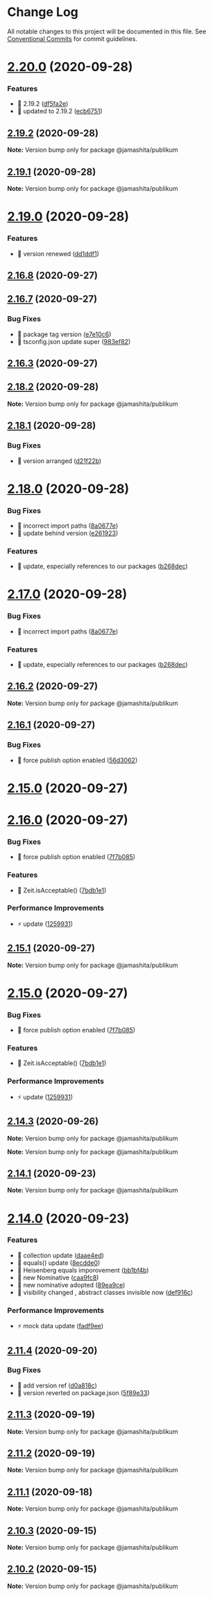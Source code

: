 # Change Log

All notable changes to this project will be documented in this file.
See [Conventional Commits](https://conventionalcommits.org) for commit guidelines.

# [2.20.0](https://github.com/jamashita/publikum/compare/v2.19.1...v2.20.0) (2020-09-28)


### Features

* 🎸 2.19.2 ([df5fa2e](https://github.com/jamashita/publikum/commit/df5fa2ef2547d949919583812a89d9834984f46d))
* 🎸 updated to 2.19.2 ([ecb6751](https://github.com/jamashita/publikum/commit/ecb67516bcb5585efe4656f705be4ee81fd30685))





## [2.19.2](https://github.com/jamashita/publikum/compare/v2.19.1...v2.19.2) (2020-09-28)

**Note:** Version bump only for package @jamashita/publikum





## [2.19.1](https://github.com/jamashita/publikum/compare/v2.19.0...v2.19.1) (2020-09-28)

**Note:** Version bump only for package @jamashita/publikum





# [2.19.0](https://github.com/jamashita/publikum/compare/v2.18.1...v2.19.0) (2020-09-28)


### Features

* 🎸 version renewed ([dd1ddf1](https://github.com/jamashita/publikum/commit/dd1ddf191f30fec8d42dfa7eee03f3c5896aefd5))



## [2.16.8](https://github.com/jamashita/publikum/compare/v2.16.7...v2.16.8) (2020-09-27)



## [2.16.7](https://github.com/jamashita/publikum/compare/v2.16.3...v2.16.7) (2020-09-27)


### Bug Fixes

* 🐛 package tag version ([e7e10c6](https://github.com/jamashita/publikum/commit/e7e10c6fe630a6b441ab7d5cb30df620b915b3c2))
* 🐛 tsconfig.json update super ([983ef82](https://github.com/jamashita/publikum/commit/983ef8247c345eff79dc79dd56f5bbb9f57be27f))



## [2.16.3](https://github.com/jamashita/publikum/compare/v2.16.2...v2.16.3) (2020-09-27)





## [2.18.2](https://github.com/jamashita/publikum/compare/v2.18.1...v2.18.2) (2020-09-28)

**Note:** Version bump only for package @jamashita/publikum

## [2.18.1](https://github.com/jamashita/publikum/compare/v2.18.0...v2.18.1) (2020-09-28)

### Bug Fixes

* 🐛 version arranged ([d21f22b](https://github.com/jamashita/publikum/commit/d21f22bd7b12a1dbf673d94664d77c3e7ea2b344))

# [2.18.0](https://github.com/jamashita/publikum/compare/v2.16.2...v2.18.0) (2020-09-28)

### Bug Fixes

* 🐛 incorrect import
  paths ([8a0677e](https://github.com/jamashita/publikum/commit/8a0677e1afe4569436787a27fb4ac779eaf67279))
* 🐛 update behind
  version ([e261923](https://github.com/jamashita/publikum/commit/e2619238f78b6211608e41a10c45a99737d20858))

### Features

* 🎸 update, especially references to our
  packages ([b268dec](https://github.com/jamashita/publikum/commit/b268dec587801981c6ef0b2bcdc86adcc3615b1f))

# [2.17.0](https://github.com/jamashita/publikum/compare/v2.16.2...v2.17.0) (2020-09-28)

### Bug Fixes

* 🐛 incorrect import
  paths ([8a0677e](https://github.com/jamashita/publikum/commit/8a0677e1afe4569436787a27fb4ac779eaf67279))

### Features

* 🎸 update, especially references to our
  packages ([b268dec](https://github.com/jamashita/publikum/commit/b268dec587801981c6ef0b2bcdc86adcc3615b1f))

## [2.16.2](https://github.com/jamashita/publikum/compare/v2.16.1...v2.16.2) (2020-09-27)

**Note:** Version bump only for package @jamashita/publikum

## [2.16.1](https://github.com/jamashita/publikum/compare/v2.16.0...v2.16.1) (2020-09-27)

### Bug Fixes

* 🐛 force publish option
  enabled ([56d3062](https://github.com/jamashita/publikum/commit/56d3062e41a1a5a592af17c7812af7ea9163d700))

# [2.15.0](https://github.com/jamashita/publikum/compare/v2.14.3...v2.15.0) (2020-09-27)

# [2.16.0](https://github.com/jamashita/publikum/compare/v2.14.3...v2.16.0) (2020-09-27)

### Bug Fixes

* 🐛 force publish option
  enabled ([7f7b085](https://github.com/jamashita/publikum/commit/7f7b085b1425ae26705c6364270539faa045ca4b))

### Features

* 🎸
  Zeit.isAcceptable() ([7bdb1e1](https://github.com/jamashita/publikum/commit/7bdb1e18197fbc707cc1f863c107ecf45a059ea4))

### Performance Improvements

* ⚡️ update ([1259931](https://github.com/jamashita/publikum/commit/12599311936e318298f108a573499cc11e38a5ee))

## [2.15.1](https://github.com/jamashita/publikum/compare/v2.15.0...v2.15.1) (2020-09-27)

**Note:** Version bump only for package @jamashita/publikum

# [2.15.0](https://github.com/jamashita/publikum/compare/v2.14.3...v2.15.0) (2020-09-27)

### Bug Fixes

* 🐛 force publish option
  enabled ([7f7b085](https://github.com/jamashita/publikum/commit/7f7b085b1425ae26705c6364270539faa045ca4b))

### Features

* 🎸
  Zeit.isAcceptable() ([7bdb1e1](https://github.com/jamashita/publikum/commit/7bdb1e18197fbc707cc1f863c107ecf45a059ea4))

### Performance Improvements

* ⚡️ update ([1259931](https://github.com/jamashita/publikum/commit/12599311936e318298f108a573499cc11e38a5ee))

## [2.14.3](https://github.com/jamashita/publikum/compare/v2.14.2...v2.14.3) (2020-09-26)

**Note:** Version bump only for package @jamashita/publikum

**Note:** Version bump only for package @jamashita/publikum

## [2.14.1](https://github.com/jamashita/publikum/compare/v2.14.0...v2.14.1) (2020-09-23)

**Note:** Version bump only for package @jamashita/publikum

# [2.14.0](https://github.com/jamashita/publikum/compare/v2.11.4...v2.14.0) (2020-09-23)

### Features

* 🎸 collection
  update ([daae4ed](https://github.com/jamashita/publikum/commit/daae4ed159eaf0f8cafe31853805798fae7dc3aa))
* 🎸 equals() update ([8ecdde0](https://github.com/jamashita/publikum/commit/8ecdde0d52998364e7c42ebe6f5ceb88ecbd9ec2))
* 🎸 Heisenberg equals
  imporovement ([bb1bf4b](https://github.com/jamashita/publikum/commit/bb1bf4b4304be5d138c487bb6dbfd2ade355b5cb))
* 🎸 new Nominative ([caa9fc8](https://github.com/jamashita/publikum/commit/caa9fc890b4b5ed183296d648c57dff2fc505ceb))
* 🎸 new nominative
  adopted ([89ea9ce](https://github.com/jamashita/publikum/commit/89ea9ce6741355bb61b919dbb629c6938b8c8e56))
* 🎸 visibility changed , abstract classes invisible
  now ([def916c](https://github.com/jamashita/publikum/commit/def916c5749c7c4c5a7863d7a959b047c1638742))

### Performance Improvements

* ⚡️ mock data update ([fadf9ee](https://github.com/jamashita/publikum/commit/fadf9eedc03f97ad887f4ff893b3c1e1a4325840))

## [2.11.4](https://github.com/jamashita/publikum/compare/v2.11.3...v2.11.4) (2020-09-20)

### Bug Fixes

* 🐛 add version ref ([d0a818c](https://github.com/jamashita/publikum/commit/d0a818c69a44fa9f492c57cfa984c0942d55ebf0))
* 🐛 version reverted on
  package.json ([5f89e33](https://github.com/jamashita/publikum/commit/5f89e3314796cefe658c8898479c5ed4b7ffd493))

## [2.11.3](https://github.com/jamashita/publikum/compare/v2.12.0...v2.11.3) (2020-09-19)

**Note:** Version bump only for package @jamashita/publikum

## [2.11.2](https://github.com/jamashita/publikum/compare/v2.12.0...v2.11.2) (2020-09-19)

**Note:** Version bump only for package @jamashita/publikum

## [2.11.1](https://github.com/jamashita/publikum/compare/v2.11.0...v2.11.1) (2020-09-18)

**Note:** Version bump only for package @jamashita/publikum

## [2.10.3](https://github.com/jamashita/publikum/compare/v2.10.2...v2.10.3) (2020-09-15)

**Note:** Version bump only for package @jamashita/publikum

## [2.10.2](https://github.com/jamashita/publikum/compare/v2.10.1...v2.10.2) (2020-09-15)

**Note:** Version bump only for package @jamashita/publikum
